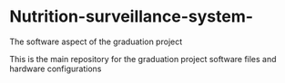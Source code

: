 # Nutrition-surveillance-system-
The software aspect of the graduation project

This is the main repository for the graduation project software files and hardware configurations
